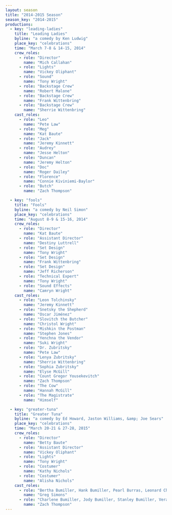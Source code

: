 ```yaml
---
layout: season
title: "2014-2015 Season"
season_key: "2014-2015"
productions:
  - key: "leading-ladies"
    title: "Leading Ladies"
    byline: "a comedy by Ken Ludwig"
    place_key: "celebrations"
    time: "March 7-8 & 14-15, 2014"
    crew_roles:
      - role: "Director"
        name: "Mich Callahan"
      - role: "Lights"
        name: "Vickey Oliphant"
      - role: "Sound"
        name: "Tony Wright"
      - role: "Backstage Crew"
        name: "Robert Malone"
      - role: "Backstage Crew"
        name: "Frank Wittenbring"
      - role: "Backstage Crew"
        name: "Sherrie Wittenbring"
    cast_roles:
      - role: "Leo"
        name: "Pete Law"
      - role: "Meg"
        name: "Kat Baute"
      - role: "Jack"
        name: "Jeremy Kinnett"
      - role: "Audrey"
        name: "Jesse Helton"
      - role: "Duncan"
        name: "Jeremy Helton"
      - role: "Doc"
        name: "Roger Dailey"
      - role: "Florence"
        name: "Connie Kiviniemi-Baylor"
      - role: "Butch"
        name: "Zach Thompson"

  - key: "fools"
    title: "Fools"
    byline: "a comedy by Neil Simon"
    place_key: "celebrations"
    time: "August 8-9 & 15-16, 2014"
    crew_roles:
      - role: "Director"
        name: "Kat Baute"
      - role: "Assistant Director"
        name: "Destiny Luttrell"
      - role: "Set Design"
        name: "Tony Wright"
      - role: "Set Design"
        name: "Frank Wittenbring"
      - role: "Set Design"
        name: "Jeff Richerson"
      - role: "Technical Expert"
        name: "Tony Wright"
      - role: "Sound Effects"
        name: "Camryn Wright"
    cast_roles:
      - role: "Leon Tolchinsky"
        name: "Jeremy Kinnett"
      - role: "Snetsky the Shepherd"
        name: "Oscar Jiménez"
      - role: "Slovitch the Butcher"
        name: "Christol Wright"
      - role: "Mishkin the Postman"
        name: "Stephen Jones"
      - role: "Yenchna the Vendor"
        name: "Suki Wright"
      - role: "Dr. Zubritsky"
        name: "Pete Law"
      - role: "Lenya Zubritsky"
        name: "Sherrie Wittenbring"
      - role: "Sophia Zubritsky"
        name: "Elyse McGill"
      - role: "Count Gregor Yousekevitch"
        name: "Zach Thompson"
      - role: "The Cow"
        name: "Hannah McGill"
      - role: "The Magistrate"
        name: "Himself"

  - key: "greater-tuna"
    title: "Greater Tuna"
    byline: "a comedy by Ed Howard, Jaston Williams, &amp; Joe Sears"
    place_key: "celebrations"
    time: "March 20-21 & 27-28, 2015"
    crew_roles:
      - role: "Director"
        name: "Betty Baute"
      - role: "Assistant Director"
        name: "Vickey Oliphant"
      - role: "Lights"
        name: "Tony Wright"
      - role: "Costumer"
        name: "Kathy Nichols"
      - role: "Costumer"
        name: "Alisha Nichols"
    cast_roles:
      - role: "Bertha Bumiller, Hank Bumiller, Pearl Burras, Leonard Childers, Sheriff Givens, Elmer Watkins, Yippy the dog, RR Snavely, The Reverend Spikes, & Thurston Wheelis"
        name: "Greg Simons"
      - role: "Charlene Bumiller, Jody Bumiller, Stanley Bumiller, Vera Carp, Petey Fisk, Didi Snavely, Arles Struvie, Chad Hartford, Phineas Blye, & Harold Dean Lattimer"
        name: "Zach Thompson"
---
```

